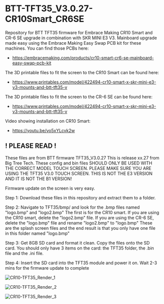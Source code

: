 # BTT-TFT35_V3.0.27-CR10Smart_CR6SE
Repository for BTT TFT35 firmware for Embrace Making CR10 Smart and CR-6 SE upgrade in combination with SKR MINI E3 V3. Mainboard upgrade made easy using the Embrace Making Easy Swap PCB kit for these machines. You can find those PCBs here:

* https://embracemaking.com/products/cr10-smart-cr6-se-mainboard-easy-swap-pcb-kit

The 3D printable files to fit the screen to the CR10 Smart can be found here:

* https://www.printables.com/model/422494-cr10-smart-x-skr-mini-e3-v3-mounts-and-btt-tft35-v

The 3D printable files to fit the screen to the CR-6 SE can be found here:

* https://www.printables.com/model/422494-cr10-smart-x-skr-mini-e3-v3-mounts-and-btt-tft35-v

Video showing installation on CR10 Smart:

* https://youtu.be/vo5xYLcvk2w


## **! PLEASE READ !**

These files are from BTT firmware TFT35_V3.0.27 This is release xx.27 from Big Tree Tech. These config and bin files SHOULD ONLY BE USED WITH THE CORRECT MODEL TOUCH SCREEN. PLEASE MAKE SURE YOU ARE USING THE TFT35 V3.0 TOUCH SCREEN. THIS IS NOT THE E3 VERSION AND IT IS NOT THE B1 VERSION!

Firmware update on the screen is very easy.

Step 1: Download these files in this repository and extract them to a folder.
  
Step 2: Navigate to TFT35/bmp/ and look for the .bmp files named "logo.bmp" and "logo2.bmp"  The first is for the CR10 smart. If you are using the CR10 smart, delete the "logo2.bmp" file. If you are using the CR-6 SE, delete the "logo.bmp" file and rename "logo2.bmp" to "logo.bmp" These are the splash screen files and the end result is that you only have one file in this folder named "logo.bmp"
  
Step 3: Get 8GB SD card and format it clean. Copy the files onto the SD card. You should only have 3 items on the card: the TFT35 folder, the .bin file and the .ini file.
  
Step 4: Insert the SD card into the TFT35 module and power it on. Wait 2-3 mins for the firmware update to complete


![CR10-TFT35_Render_1](https://user-images.githubusercontent.com/109498075/226090623-d54ed257-ef14-4f00-a1ee-64220937d80b.JPG)


![CR10-TFT35_Render_2](https://user-images.githubusercontent.com/109498075/226090625-0ec53660-b87e-4811-9f0d-b728835688a0.JPG)


![CR10-TFT35_Render_3](https://user-images.githubusercontent.com/109498075/226090628-21395d5e-e63d-413a-be83-953805026ec5.JPG)

